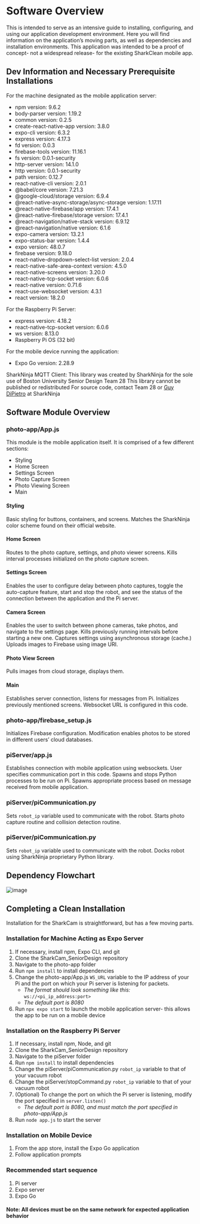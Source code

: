 # Software Overview
This is intended to serve as an intensive guide to installing, configuring, and using our application development environment. Here you will find information on the application’s moving parts, as well as dependencies and installation environments. This application was intended to be a proof of concept- not a widespread release- for the existing SharkClean mobile app.

## Dev Information and Necessary Prerequisite Installations
For the machine designated as the mobile application server:
* npm version: 9.6.2
* body-parser version: 1.19.2
* common version: 0.2.5
* create-react-native-app version: 3.8.0
* expo-cli version: 6.3.2
* express version: 4.17.3
* fd version: 0.0.3
* firebase-tools version: 11.16.1
* fs version: 0.0.1-security
* http-server version: 14.1.0
* http version: 0.0.1-security
* path version: 0.12.7
* react-native-cli version: 2.0.1
* @babel/core version: 7.21.3
* @google-cloud/storage version: 6.9.4
* @react-native-async-storage/async-storage version: 1.17.11
* @react-native-firebase/app version: 17.4.1
* @react-native-firebase/storage version: 17.4.1
* @react-navigation/native-stack version: 6.9.12
* @react-navigation/native version: 6.1.6
* expo-camera version: 13.2.1
* expo-status-bar version: 1.4.4
* expo version: 48.0.7
* firebase version: 9.18.0
* react-native-dropdown-select-list version: 2.0.4
* react-native-safe-area-context version: 4.5.0
* react-native-screens version: 3.20.0
* react-native-tcp-socket version: 6.0.6
* react-native version: 0.71.6
* react-use-websocket version: 4.3.1
* react version: 18.2.0

For the Raspberry Pi Server:
* express version: 4.18.2
* react-native-tcp-socket version: 6.0.6
* ws version: 8.13.0
* Raspberry Pi OS (32 bit)

For the mobile device running the application:
* Expo Go version: 2.28.9

SharkNinja MQTT Client:
This library was created by SharkNinja for the sole use of Boston University Senior Design Team 28
This library cannot be published or redistributed
For source code, contact Team 28 or [Guy DiPietro](mailto:GDiPietro@sharkninja.com) at SharkNinja

## Software Module Overview
### photo-app/App.js
This module is the mobile application itself. It is comprised of a few different sections:
* Styling
* Home Screen
* Settings Screen
* Photo Capture Screen
* Photo Viewing Screen
* Main
#### Styling
Basic styling for buttons, containers, and screens. Matches the SharkNinja color scheme found on their official website.
#### Home Screen
Routes to the photo capture, settings, and photo viewer screens. Kills interval processes initialized on the photo capture screen.
#### Settings Screen
Enables the user to configure delay between photo captures, toggle the auto-capture feature, start and stop the robot, and see the status of the connection between the application and the Pi server. 
#### Camera Screen
Enables the user to switch between phone cameras, take photos, and navigate to the settings page. Kills previously running intervals before starting a new one. Captures settings using asynchronous storage (cache.) Uploads images to Firebase using image URI.
#### Photo View Screen
Pulls images from cloud storage, displays them.
#### Main
Establishes server connection, listens for messages from Pi. Initializes previously mentioned screens. Websocket URL is configured in this code. 
### photo-app/firebase_setup.js
Initializes Firebase configuration. Modification enables photos to be stored in different users’ cloud databases. 
### piServer/app.js
Establishes connection with mobile application using websockets. User specifies communication port in this code. Spawns and stops Python processes to be run on Pi. Spawns appropriate process based on message received from mobile application. 
### piServer/piCommunication.py
Sets `robot_ip` variable used to communicate with the robot. Starts photo capture routine and collision detection routine. 
### piServer/piCommunication.py
Sets `robot_ip` variable used to communicate with the robot. Docks robot using SharkNinja proprietary Python library.

## Dependency Flowchart
![image](https://user-images.githubusercontent.com/61120367/235377449-da75ec70-d3bd-4683-91ff-51496a81650d.png)

## Completing a Clean Installation
Installation for the SharkCam is straightforward, but has a few moving parts. 
### Installation for Machine Acting as Expo Server
1) If necessary, install npm, Expo CLI, and git
2) Clone the SharkCam_SeniorDesign repository
3) Navigate to the photo-app folder
4) Run `npm install` to install dependencies
5) Change the photo-app/App.js `WS_URL` variable to the IP address of your Pi and the port on which your Pi server is listening for packets.
    * *The format should look something like this:* `ws://<pi_ip_address:port>`
    * *The default port is 8080* 
7) Run `npx expo start` to launch the mobile application server- this allows the app to be run on a mobile device
### Installation on the Raspberry Pi Server
1) If necessary, install npm, Node, and git
2) Clone the SharkCam_SeniorDesign repository
3) Navigate to the piServer folder
4) Run `npm install` to install dependencies
5) Change the piServer/piCommunication.py `robot_ip` variable to that of your vacuum robot
6) Change the piServer/stopCommand.py `robot_ip` variable to that of your vacuum robot
7) (Optional) To change the port on which the Pi server is listening, modify the port specified in `server.listen()`
    * *The default port is 8080, and must match the port specified in photo-app/App.js*
8) Run `node app.js` to start the server
### Installation on Mobile Device
1) From the app store, install the Expo Go application
2) Follow application prompts
### Recommended start sequence
1) Pi server
2) Expo server
3) Expo Go

#### Note: All devices must be on the same network for expected application behavior

